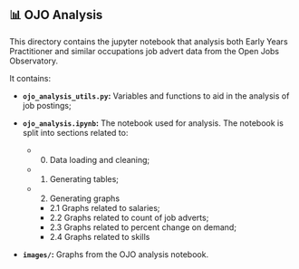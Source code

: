 ## 📊 OJO Analysis

This directory contains the jupyter notebook that analysis both Early Years Practitioner and similar occupations job advert data from the Open Jobs Observatory.

It contains:

- **`ojo_analysis_utils.py`:** Variables and functions to aid in the analysis of job postings;
- **`ojo_analysis.ipynb`:** The notebook used for analysis. The notebook is split into sections related to:

  - 0. Data loading and cleaning;
  - 1. Generating tables;
  - 2. Generating graphs
    - 2.1 Graphs related to salaries;
    - 2.2 Graphs related to count of job adverts;
    - 2.3 Graphs related to percent change on demand;
    - 2.4 Graphs related to skills

- **`images/`:** Graphs from the OJO analysis notebook.
